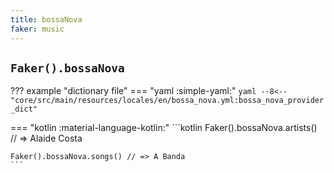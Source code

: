 ```yaml
---
title: bossaNova
faker: music
---
```


## `Faker().bossaNova`

??? example "dictionary file"
    === "yaml :simple-yaml:"
        ```yaml
        --8<-- "core/src/main/resources/locales/en/bossa_nova.yml:bossa_nova_provider_dict"
        ```

=== "kotlin :material-language-kotlin:"
    ```kotlin
    Faker().bossaNova.artists() // => Alaide Costa

    Faker().bossaNova.songs() // => A Banda
    ```
